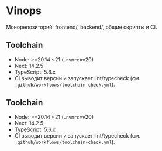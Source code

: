 # Vinops

Монорепозиторий: frontend/, backend/, общие скрипты и CI.

## Toolchain
- Node: >=20.14 <21 (`.nvmrc`=v20)
- Next: 14.2.5
- TypeScript: 5.6.x
- CI выводит версии и запускает lint/typecheck (см. `.github/workflows/toolchain-check.yml`).

## Toolchain
- Node: >=20.14 <21 (`.nvmrc`=v20)
- Next: 14.2.5
- TypeScript: 5.6.x
- CI выводит версии и запускает lint/typecheck (см. `.github/workflows/toolchain-check.yml`).
